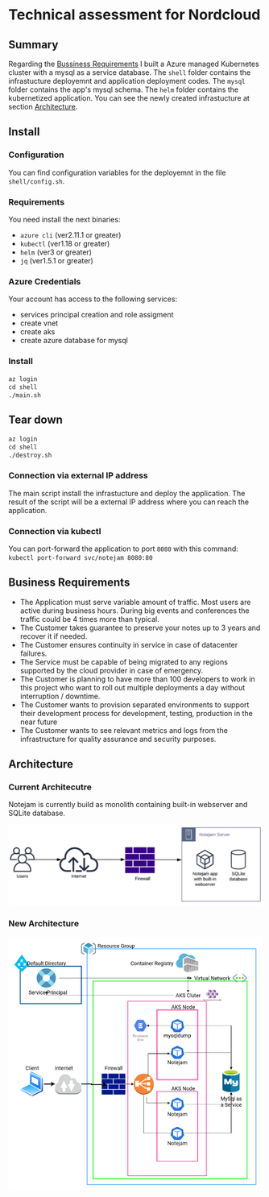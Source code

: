 # Technical assessment for Nordcloud

## Summary
Regarding the [Bussiness Requirements](#business-requirements) I built a Azure managed Kubernetes cluster with a mysql as a service database. The `shell` folder contains the infrastucture deployemnt and application deployment codes. The `mysql` folder contains the app's mysql schema. The `helm` folder contains the kubernetized application. You can see the newly created infrastucture at section [Architecture](#architecture).

## Install

### Configuration
You can find configuration variables for the deployemnt in the file `shell/config.sh`.

### Requirements
You need install the next binaries:
- `azure cli` (ver2.11.1 or greater)
- `kubectl` (ver1.18 or greater)
- `helm` (ver3 or greater)
- `jq` (ver1.5.1 or greater)

### Azure Credentials
Your account has access to the following services:
- services principal creation and role assigment
- create vnet
- create aks
- create azure database for mysql

### Install

```
az login
cd shell
./main.sh
```

## Tear down
```
az login
cd shell
./destroy.sh
```

### Connection via external IP address
The main script install the infrastucture and deploy the application. The result of the script will be a external IP address where you can reach the application.

### Connection via kubectl
You can port-forward the application to port `8080` with this command: `kubectl port-forward svc/notejam 8080:80`

## Business Requirements
- The Application must serve variable amount of traffic. Most users are active during business hours. During big events and conferences the  traffic could be 4 times more than typical.
- The Customer takes guarantee to preserve your notes up to 3 years and recover it if needed.
- The Customer ensures continuity in service in case of datacenter failures.
- The Service must be capable of being migrated to any regions supported by the cloud provider in case of emergency.
- The Customer is planning to have more than 100 developers to work in this project who want to roll out
multiple deployments a day without interruption / downtime.
- The Customer wants to provision separated environments to support their development process for development, testing, production in the near future
- The Customer wants to see relevant metrics and logs from the infrastructure for quality assurance and
security purposes.


## Architecture

### Current Architecutre
Notejam is currently build as monolith containing built-in webserver and SQLite database.

![Current Architecture](docs/assets/current_architecture.png "Current Architecture")

### New Architecture
![New Architecture](docs/assets/new_architecture.png "New Architecture")